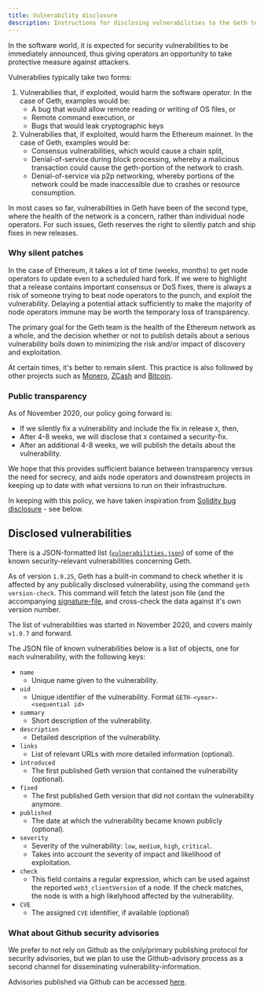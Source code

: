 ```yaml
---
title: Vulnerability disclosure
description: Instructions for disclosing vulnerabilities to the Geth team
---
```


In the software world, it is expected for security vulnerabilities to be immediately announced, thus giving operators an opportunity to take protective measure against attackers.

Vulnerabilies typically take two forms:

1. Vulnerabilies that, if exploited, would harm the software operator. In the case of Geth, examples would be:
    - A bug that would allow remote reading or writing of OS files, or
    - Remote command execution, or
    - Bugs that would leak cryptographic keys
2. Vulnerabilies that, if exploited, would harm the Ethereum mainnet. In the case of Geth, examples would be:
    - Consensus vulnerabilities, which would cause a chain split,
    - Denial-of-service during block processing, whereby a malicious transaction could cause the geth-portion of the network to crash.
    - Denial-of-service via p2p networking, whereby portions of the network could be made
      inaccessible due to crashes or resource consumption.

In most cases so far, vulnerabilities in Geth have been of the second type, where the health of the network is a concern, rather than individual node operators. For such issues, Geth reserves the right to silently patch and ship fixes in new releases.

### Why silent patches

In the case of Ethereum, it takes a lot of time (weeks, months) to get node operators to update even to a scheduled hard fork. If we were to highlight that a release contains important consensus or DoS fixes, there is always a risk of someone trying to beat node operators to the punch, and exploit the vulnerability. Delaying a potential attack sufficiently to make the majority of node operators immune may be worth the temporary loss of transparency.

The primary goal for the Geth team is the health of the Ethereum network as a whole, and the decision whether or not to publish details about a serious vulnerability boils down to minimizing the risk and/or impact of discovery and exploitation.

At certain times, it's better to remain silent. This practice is also followed by other projects such as [Monero](https://www.getmonero.org/2017/05/17/disclosure-of-a-major-bug-in-cryptonote-based-currencies.html), [ZCash](https://electriccoin.co/blog/zcash-counterfeiting-vulnerability-successfully-remediated/) and [Bitcoin](https://www.coindesk.com/the-latest-bitcoin-bug-was-so-bad-developers-kept-its-full-details-a-secret).

### Public transparency

As of November 2020, our policy going forward is:

- If we silently fix a vulnerability and include the fix in release `X`, then,
- After 4-8 weeks, we will disclose that `X` contained a security-fix.
- After an additional 4-8 weeks, we will publish the details about the vulnerability.

We hope that this provides sufficient balance between transparency versus the need for secrecy, and aids node operators and downstream projects in keeping up to date with what versions to run on their infrastructure.

In keeping with this policy, we have taken inspiration from [Solidity bug disclosure](https://solidity.readthedocs.io/en/develop/bugs.html) - see below.

## Disclosed vulnerabilities

There is a JSON-formatted list ([`vulnerabilities.json`](vulnerabilities.json)) of some of the known security-relevant vulnerabilities concerning Geth.

As of version `1.9.25`, Geth has a built-in command to check whether it is affected by any publically disclosed vulnerability, using the command `geth version-check`. This command will fetch the latest json file (and the accompanying [signature-file](vulnerabilities.json.minisig), and cross-check the data against it's own version number.

The list of vulnerabilities was started in November 2020, and covers mainly `v1.9.7` and forward.

The JSON file of known vulnerabilities below is a list of objects, one for each vulnerability, with the following keys:

- `name`
  - Unique name given to the vulnerability.
- `uid`
  - Unique identifier of the vulnerability. Format `GETH-<year>-<sequential id>`
- `summary`
  - Short description of the vulnerability.
- `description`
  - Detailed description of the vulnerability.
- `links`
  - List of relevant URLs with more detailed information (optional).
- `introduced`
  - The first published Geth version that contained the vulnerability (optional).
- `fixed`
  - The first published Geth version that did not contain the vulnerability anymore.
- `published`
  - The date at which the vulnerability became known publicly (optional).
- `severity`
  - Severity of the vulnerability: `low`, `medium`, `high`, `critical`.
  - Takes into account the severity of impact and likelihood of exploitation.
- `check`
  - This field contains a regular expression, which can be used against the reported `web3_clientVersion` of a node. If the check
    matches, the node is with a high likelyhood affected by the vulnerability.
- `CVE`
  - The assigned `CVE` identifier, if available (optional)

### What about Github security advisories

We prefer to not rely on Github as the only/primary publishing protocol for security advisories, but we plan to use the Github-advisory process as a second channel for disseminating vulnerability-information.

Advisories published via Github can be accessed [here](https://github.com/ethereum/go-ethereum/security/advisories?state=published).
